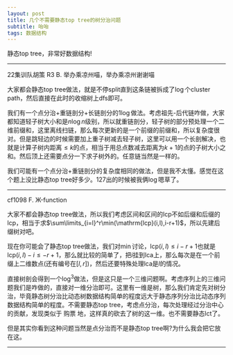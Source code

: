 ```yaml
---
layout: post
title: 几个不需要静态top tree的树分治问题
subtitle: 咍咍
tags: 数据结构
---
```


静态top tree，非常好数据结构!

-----

22集训队胡策 R3 B. 举办乘凉州喵，举办乘凉州谢谢喵

大家都会静态top tree做法，就是不停split直到这条链被拆成了$\log$个cluster path，然后直接在此时的收缩树上dfs即可。

我们有一个点分治+重链剖分+长链剖分的1$\log$做法。考虑祖先-后代链咋做，大家都知道轻子树大小和是$n\log n$级别，所以就重链剖分，轻子树的部分预处理一个二维前缀和，这里离线扫链，那么每次更新的是一个前缀的前缀和，所以复杂度很对。但是跳轻边的时候需要加上重子树减去轻子树，这里可以用一个长剖解决，也就是计算子树内距离$\leq k$的点，相当于用总点数减去距离为$k+1$的点的子树大小之和。然后顶上还需要点分一下求子树外的。任意链当然是一样的。

我们可能有一个点分治+重链剖分的复杂度相同的做法，但是我不太懂。感觉在这个题上没比静态top tree好多少。127出的时候被我俩$\log$嗯草了。

-----

cf1098 F. Ж-function

大家不都会静态top tree做法，所以我们考虑区间和区间的lcp不如后缀和后缀的lcp，相当于求$\sum\limits_{i=l}^r\min(\mathrm{lcp}(i,l),i-r+1)$，所以先建后缀树对吧。

现在你可能会了静态top tree做法，我们对$\min$讨论，$\mathrm{lcp}(i,l)\leq i-r+1$也就是$\mathrm{lcp}(i,l)-i\leq -r+1$，那么就比较的简单了，把$i$挂到$\mathrm{lca}$上，那么每次是在一个前缀上二维数点(还有编号在$[l,r]$)，然后还要特殊处理$\mathrm{lca}$是$l$的情况。

直接树剖会得到一个$\log^3$做法，但是这只是一个三维问题啊。考虑序列上的三维问题我们是咋做的，直接对一维分治即可。这里有一维是树，那么我们肯定先对树分治，毕竟静态树分治比动态树数据结构简单的程度远大于静态序列分治比动态序列数据结构简单的程度。不需要静态top tree，考虑点分治，每次处理经过分治中心的贡献，发现类似于 购票 地，这样真的砍去了树的这一维。也不需要静态lct了。

但是其实你看到这种问题当然是点分治而不是静态top tree啊?为什么我会把它放在这。

-----

